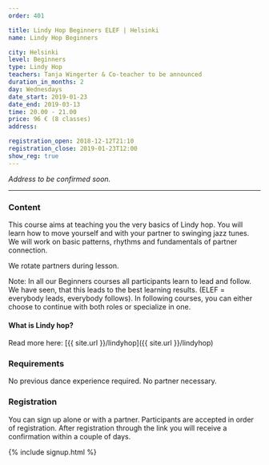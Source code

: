 ```yaml
---
order: 401

title: Lindy Hop Beginners ELEF | Helsinki
name: Lindy Hop Beginners

city: Helsinki
level: Beginners
type: Lindy Hop
teachers: Tanja Wingerter & Co-teacher to be announced
duration_in_months: 2
day: Wednesdays
date_start: 2019-01-23
date_end: 2019-03-13
time: 20.00 - 21.00
price: 96 € (8 classes)
address: 

registration_open: 2018-12-12T21:10
registration_close: 2019-01-23T12:00
show_reg: true
---
```


_Address to be confirmed soon._

---

### Content
This course aims at teaching you the very basics of Lindy hop. You will learn how to move yourself and with your partner to swinging jazz tunes. We will work on basic patterns, rhythms and fundamentals of partner connection.

We rotate partners during lesson.

Note: In all our Beginners courses all participants learn to lead and follow. We have seen, that this leads to the best learning results. (ELEF = everybody leads, everybody follows). In following courses, you can either choose to continue with both roles or specialize in one.

#### What is Lindy hop?
Read more here: [{{ site.url }}/lindyhop]({{ site.url }}/lindyhop)

### Requirements
No previous dance experience required. No partner necessary.

### Registration
You can sign up alone or with a partner. Participants are accepted in order of registration. After registration through the link you will receive a confirmation within a couple of days.

{% include signup.html %}


